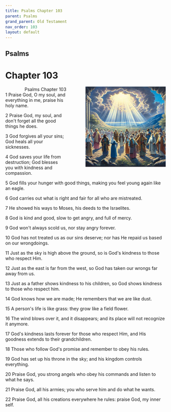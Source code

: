 ```yaml
---
title: Psalms Chapter 103
parent: Psalms
grand_parent: Old Testament
nav_order: 103
layout: default
---
```


## Psalms

# Chapter 103

<div style="clear: both; text-align: right;">
    <img src="/assets/Image/Psalms/500/103.jpg" alt="Psalms Chapter 103" class="chapter-image" style="max-width: 50%; height: auto; float: right; margin: 0 0 10px 10px; padding-left: 10%;">
    <figcaption style="font-size: 14px;">Psalms Chapter 103</figcaption>
</div>
1 Praise God, O my soul, and everything in me, praise his holy name.

2 Praise God, my soul, and don't forget all the good things he does.

3 God forgives all your sins; God heals all your sicknesses.

4 God saves your life from destruction; God blesses you with kindness and compassion.

5 God fills your hunger with good things, making you feel young again like an eagle.

6 God carries out what is right and fair for all who are mistreated.

7 He showed his ways to Moses, his deeds to the Israelites.

8 God is kind and good, slow to get angry, and full of mercy.

9 God won't always scold us, nor stay angry forever.

10 God has not treated us as our sins deserve; nor has He repaid us based on our wrongdoings.

11 Just as the sky is high above the ground, so is God's kindness to those who respect Him.

12 Just as the east is far from the west, so God has taken our wrongs far away from us.

13 Just as a father shows kindness to his children, so God shows kindness to those who respect him.

14 God knows how we are made; He remembers that we are like dust.

15 A person's life is like grass: they grow like a field flower.

16 The wind blows over it, and it disappears; and its place will not recognize it anymore.

17 God's kindness lasts forever for those who respect Him, and His goodness extends to their grandchildren.

18 Those who follow God's promise and remember to obey his rules.

19 God has set up his throne in the sky; and his kingdom controls everything.

20 Praise God, you strong angels who obey his commands and listen to what he says.

21 Praise God, all his armies; you who serve him and do what he wants.

22 Praise God, all his creations everywhere he rules: praise God, my inner self.


